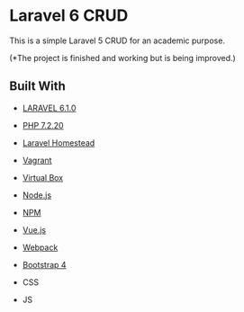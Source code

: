 # Laravel 6 CRUD

This is a simple Laravel 5 CRUD for an academic purpose. 

(*The project is finished and working but is being improved.)

## Built With

* [LARAVEL 6.1.0](https://laravel.com)

* [PHP 7.2.20](https://www.php.net/manual/es/intro-whatis.php) 

* [Laravel Homestead](https://laravel.com/docs/6.x/homestead)

* [Vagrant](https://www.vagrantup.com)

* [Virtual Box](https://www.virtualbox.org/wiki/Downloads)

* [Node.js](https://nodejs.org/es/)

* [NPM](https://www.npmjs.com)

* [Vue.js](https://vuejs.org)

* [Webpack](https://webpack.js.org)

* [Bootstrap 4](https://getbootstrap.com/docs/4.0)

* CSS

* JS

